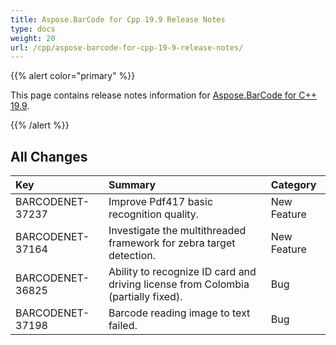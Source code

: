 ```yaml
---
title: Aspose.BarCode for Cpp 19.9 Release Notes
type: docs
weight: 20
url: /cpp/aspose-barcode-for-cpp-19-9-release-notes/
---
```


{{% alert color="primary" %}} 

This page contains release notes information for [Aspose.BarCode for C++ 19.9](https://releases.aspose.com/barcode/cpp/new-releases/aspose.barcode-for-c---19.9/).

{{% /alert %}} 
## **All Changes**

|**Key**|**Summary**|**Category**|
| :- | :- | :- |
|BARCODENET-37237|Improve Pdf417 basic recognition quality.|New Feature|
|BARCODENET-37164|Investigate the multithreaded framework for zebra target detection.|New Feature|
|BARCODENET-36825|Ability to recognize ID card and driving license from Colombia  (partially fixed).|Bug|
|BARCODENET-37198|Barcode reading image to text failed.|Bug|

